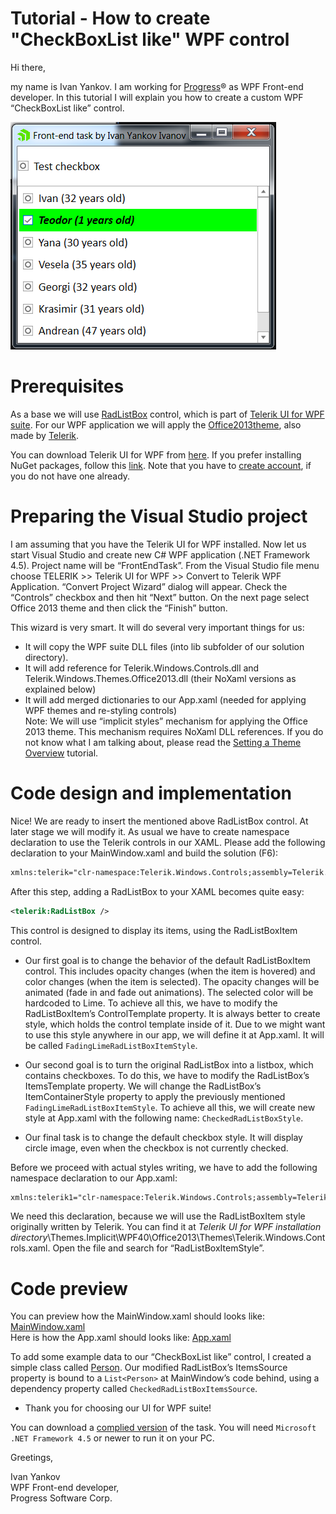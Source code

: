 # Tutorial - How to create "CheckBoxList like" WPF control

Hi there,

my name is Ivan Yankov. I am working for [Progress](https://www.progress.com)® as WPF Front-end developer.
In this tutorial I will explain you how to create a custom WPF “CheckBoxList like” control. 

![Application screenshot](https://github.com/djlastnight/ProgressFrontEndTask/blob/master/Images/screenshot.png)

# Prerequisites
As a base we will use [RadListBox](https://docs.telerik.com/devtools/wpf/controls/radlistbox/overview) control, which is part of [Telerik UI for WPF suite](https://www.telerik.com/products/wpf/overview.aspx).
For our WPF application we will apply the [Office2013theme](https://docs.telerik.com/devtools/wpf/styling-and-appearance/themes-suite/common-styling-appearance-office2013-theme), also made by [Telerik](https://www.telerik.com/).

You can download Telerik UI for WPF from [here](https://www.telerik.com/products/wpf/overview.aspx).
If you prefer installing NuGet packages, follow this [link](https://docs.telerik.com/devtools/wpf/installation-and-deployment/installing-telerik-ui-on-your-computer/installation-installing-from-nuget-wpf).
Note that you have to [create account](https://www.telerik.com/login), if you do not have one already.

# Preparing the Visual Studio project
I am assuming that you have the Telerik UI for WPF installed. Now let us start Visual Studio and create new C# WPF application (.NET Framework 4.5). Project name will be “FrontEndTask”.
From the Visual Studio file menu choose TELERIK  >> Telerik UI for WPF >> Convert to Telerik WPF Application. “Convert Project Wizard” dialog will appear. Check the “Controls” checkbox and then hit “Next” button. On the next page select Office 2013 theme and then click the “Finish” button.

This wizard is very smart. 
It will do several very important things for us:
*	It will copy the WPF suite DLL files (into lib subfolder of our solution directory).
*	It will add reference for Telerik.Windows.Controls.dll and Telerik.Windows.Themes.Office2013.dll (their NoXaml versions as explained below)
*	It will add merged dictionaries to our App.xaml (needed for applying WPF themes and re-styling controls)  
Note: We will use “implicit styles” mechanism for applying the Office 2013 theme. This mechanism requires NoXaml DLL references. If you do not know what I am talking about, please read the [Setting a Theme Overview](https://docs.telerik.com/devtools/wpf/styling-and-appearance/styling-apperance-setting-a-theme-overview) tutorial.

# Code design and implementation
Nice! We are ready to insert the mentioned above RadListBox control. At later stage we will modify it.
As usual we have to create namespace declaration to use the Telerik controls in our XAML.
Please add the following declaration to your MainWindow.xaml and build the solution (F6):
```xml
xmlns:telerik="clr-namespace:Telerik.Windows.Controls;assembly=Telerik.Windows.Controls"
```
After this step, adding a RadListBox to your XAML becomes quite easy:
```xml
<telerik:RadListBox />
```
This control is designed to display its items, using the RadListBoxItem control.
*	Our first goal is to change the behavior of the default RadListBoxItem control. This includes opacity changes (when the item is hovered) and color changes (when the item is selected). The opacity changes will be animated (fade in and fade out animations). The selected color will be hardcoded to Lime. To achieve all this, we have to modify the RadListBoxItem’s ControlTemplate property. It is always better to create style, which holds the control template inside of it. Due to we might want to use this style anywhere in our app, we will define it at App.xaml. It will be called `FadingLimeRadListBoxItemStyle`.
*	Our second goal is to turn the original RadListBox into a listbox, which contains checkboxes. To do this, we have to modify the RadListBox’s ItemsTemplate property. We will change the RadListBox’s ItemContainerStyle property to apply the previously mentioned `FadingLimeRadListBoxItemStyle`. To achieve all this, we will create new style at App.xaml with the following name: `CheckedRadListBoxStyle`.

*	Our final task is to change the default checkbox style. It will display circle image, even when the checkbox is not currently checked.

Before we proceed with actual styles writing, we have to add the following namespace declaration to our App.xaml:
```xml
xmlns:telerik1="clr-namespace:Telerik.Windows.Controls;assembly=Telerik.Windows.Controls"
```
We need this declaration, because we will use the RadListBoxItem style originally written by Telerik.
You can find it at *Telerik UI for WPF installation directory*\Themes.Implicit\WPF40\Office2013\Themes\Telerik.Windows.Controls.xaml.
Open the file and search for “RadListBoxItemStyle”.
# Code preview
You can preview how the MainWindow.xaml should looks like: [MainWindow.xaml](https://github.com/djlastnight/ProgressFrontEndTask/blob/master/MainWindow.xaml)  
Here is how the App.xaml should looks like: [App.xaml](https://github.com/djlastnight/ProgressFrontEndTask/blob/master/App.xaml)  

To add some example data to our “CheckBoxList like” control, I created a simple class called [Person](https://github.com/djlastnight/ProgressFrontEndTask/blob/master/Models/Person.cs). Our modified RadListBox’s ItemsSource property is bound to a `List<Person>` at MainWindow’s code behind, using a dependency property called `CheckedRadListBoxItemsSource`.
  
  - Thank you for choosing our UI for WPF suite!  
  
You can download a [complied version](https://github.com/djlastnight/ProgressFrontEndTask/releases) of the task. You will need `Microsoft .NET Framework 4.5` or newer to run it on your PC.
  
Greetings,

Ivan Yankov  
WPF Front-end developer,  
Progress Software Corp.
